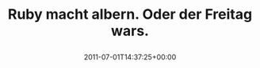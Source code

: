 ---
retweeted: false
source: <a href="http://itunes.apple.com/us/app/twitter/id409789998?mt=12" rel="nofollow">Twitter
  for Mac</a>
entities:
  hashtags: []
  symbols: []
  user_mentions: []
  urls:
  - url: http://t.co/icfZ4hv
    expanded_url: http://twitpic.com/5jjww5
    display_url: twitpic.com/5jjww5
    indices:
    - '42'
    - '61'
display_text_range:
- '0'
- '61'
favorite_count: '1'
id_str: '86805612150792192'
truncated: false
retweet_count: '1'
id: '86805612150792192'
possibly_sensitive: false
created_at: Fri Jul 01 14:37:25 +0000 2011
favorited: false
full_text: |-
  Ruby macht albern.
  Oder der Freitag wars.
lang: de
quote_url: http://twitpic.com/5jjww5
tags:
- pesos/twitter
date: '2011-07-01T14:37:25+00:00'
src: https://twitter.com/bascht/status/86805612150792192
original_url: https://twitter.com/bascht/status/86805612150792192
type: twitter_tweet
text: |-
  Ruby macht albern.
  Oder der Freitag wars.
title: |
  Ruby macht albern.
  Oder der Freitag wars.

---